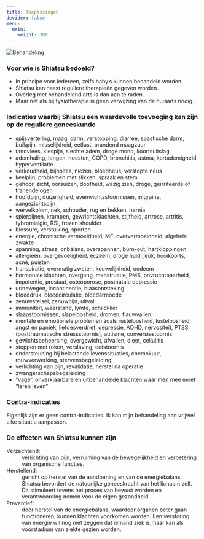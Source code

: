 ```yaml
---
title: Toepassingen
devider: false
menu:
  main:
    weight: 300
---
```

![Behandeling](/uploads/behandeling3.jpg#right)

### Voor wie is Shiatsu bedoeld?

* In principe voor iedereen, zelfs baby’s kunnen behandeld worden.
* Shiatsu kan naast reguliere therapieën gegeven worden.
* Overleg met behandelend arts is dan aan te raden.
* Maar net als bij fysiotherapie is geen verwijzing van de huisarts nodig.

### Indicaties waarbij Shiatsu een waardevolle toevoeging kan zijn op de reguliere geneeskunde

* spijsvertering, maag, darm, verstopping, diarree, spastische darm, buikpijn, misselijkheid, eetlust, brandend maagzuur 
* tandvlees, kiespijn, slechte adem, droge mond, koortsuitslag
* ademhaling, longen, hoesten, COPD, bronchitis, astma, kortademigheid, hyperventilatie
* verkoudheid, bijholtes, niezen, bloedneus, verstopte neus
* keelpijn, problemen met slikken, spraak en stem
* gehoor, zicht, oorsuizen, doofheid, wazig zien, droge, geïrriteerde of tranende ogen
* hoofdpijn, duizeligheid, evenwichtsstoornissen, migraine, aangezichtspijn
* wervelkolom, nek, schouder, rug en bekken, hernia
* spierpijnen, krampen, gewrichtsklachten, stijfheid, artrose, artritis, fybromialgie, RSI, frozen shoulder
* blessure, verstuiking, sporten
* energie, chronische vermoeidheid, ME, oververmoeidheid, algehele zwakte
* spanning, stress, onbalans, overspannen, burn-out, hartkloppingen
* allergieën, overgevoeligheid, eczeem, droge huid, jeuk, hooikoorts, acné, puisten
* transpiratie, overmatig zweten, kouwelijkheid, oedeem
* hormonale klachten, overgang, menstruatie, PMS, onvruchtbaarheid, impotentie, prostaat, osteoporose, postnatale depressie
* urinewegen, incontinentie, blaasontsteking
* bloeddruk, bloedcirculatie, bloedarmoede
* zenuwstelsel, zenuwpijn, uitval
* immuniteit, weerstand, lymfe, schildklier
* slaapstoornissen, slapeloosheid, dromen, flauwvallen
* mentale en emotionele problemen zoals rusteloosheid, lusteloosheid, angst en paniek, liefdesverdriet, depressie, ADHD, nervositeit, PTSS (posttraumatische stressstoornis), autisme, conversiestoornis
* gewichtsbeheersing, overgewicht, afvallen, dieet, cellulitis
* stoppen met roken, verslaving, eetstoornis
* ondersteuning bij belastende levenssituaties, chemokuur, rouwverwerking, stervensbegeleiding
* verlichting van pijn, revalidatie, herstel na operatie
* zwangerschapsbegeleiding
* “vage”, onverklaarbare en uitbehandelde klachten waar men mee moet “leren leven”

### Contra-indicaties

Eigenlijk zijn er geen contra-indicaties. Ik kan mijn behandeling aan vrijwel elke situatie aanpassen.

### De effecten van Shiatsu kunnen zijn

<dl>

<dt>Verzachtend:</dt>

<dd>verlichting van pijn, verruiming van de bewegelijkheid en verbetering van organische functies.</dd>

<dt>Herstellend:</dt>

<dd>gericht op herstel van de aandoening en van de energiebalans. Shiatsu bevordert de natuurlijke geneeskracht van het lichaam zelf. Dit stimuleert tevens het proces van bewust worden en verantwoording nemen voor de eigen gezondheid.</dd>

<dt>Preventief:</dt>

<dd>door herstel van de energiebalans, waardoor organen beter gaan functioneren, kunnen klachten voorkomen worden. Een verstoring van energie wil nog niet zeggen dat iemand ziek is,maar kan als voorstadium van ziekte gezien worden. </dd>

</dl>
